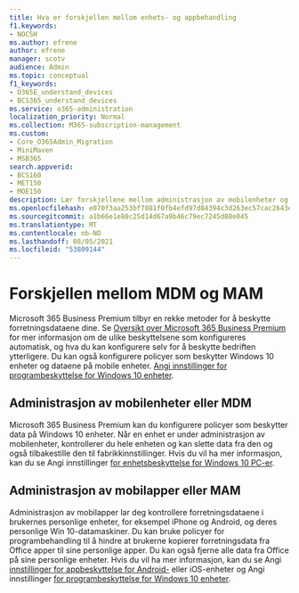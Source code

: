 ```yaml
---
title: Hva er forskjellen mellom enhets- og appbehandling
f1.keywords:
- NOCSH
ms.author: efrene
author: efrene
manager: scotv
audience: Admin
ms.topic: conceptual
f1_keywords:
- O365E_understand_devices
- BCS365_understand_devices
ms.service: o365-administration
localization_priority: Normal
ms.collection: M365-subscription-management
ms.custom:
- Core_O365Admin_Migration
- MiniMaven
- MSB365
search.appverid:
- BCS160
- MET150
- MOE150
description: Lær forskjellene mellom administrasjon av mobilenheter og administrasjon av mobilapper, eller MDM og MAM.
ms.openlocfilehash: e070f3aa253bf7881f0fb4efd97d84394c3d263ec57cac2643e08c668b8e4257
ms.sourcegitcommit: a1b66e1e80c25d14d67a9b46c79ec7245d88e045
ms.translationtype: MT
ms.contentlocale: nb-NO
ms.lasthandoff: 08/05/2021
ms.locfileid: "53809144"
---
```

# <a name="difference-between-mdm-and-mam"></a>Forskjellen mellom MDM og MAM

Microsoft 365 Business Premium tilbyr en rekke metoder for å beskytte forretningsdataene dine. Se [Oversikt over Microsoft 365 Business Premium](../microsoft-365-business-overview.md) for mer informasjon om de ulike beskyttelsene som konfigureres automatisk, og hva du kan konfigurere selv for å beskytte bedriften ytterligere. Du kan også konfigurere policyer som beskytter Windows 10 enheter og dataene på mobile enheter.
[Angi innstillinger for programbeskyttelse for Windows 10 enheter](../protection-settings-for-windows-10-devices.md).

## <a name="mobile-device-management-or-mdm"></a>Administrasjon av mobilenheter eller MDM

Microsoft 365 Business Premium kan du konfigurere policyer som beskytter data på Windows 10 enheter. Når en enhet er under administrasjon av mobilenheter, kontrollerer du hele enheten og kan slette data fra den og også tilbakestille den til fabrikkinnstillinger. Hvis du vil ha mer informasjon, kan du se Angi innstillinger [for enhetsbeskyttelse for Windows 10 PC-er](../protection-settings-for-windows-10-pcs.md).

## <a name="mobile-application-management-or-mam"></a>Administrasjon av mobilapper eller MAM

Administrasjon av mobilapper lar deg kontrollere forretningsdataene i brukernes personlige enheter, for eksempel iPhone og Android, og deres personlige Win 10-datamaskiner. Du kan bruke policyer for programbehandling til å hindre at brukerne kopierer forretningsdata fra Office apper til sine personlige apper. Du kan også fjerne alle data fra Office på sine personlige enheter. Hvis du vil ha mer informasjon, kan du se Angi [innstillinger for appbeskyttelse for Android-](../app-protection-settings-for-android-and-ios.md) eller iOS-enheter og Angi innstillinger [for programbeskyttelse for Windows 10 enheter](../protection-settings-for-windows-10-devices.md).
